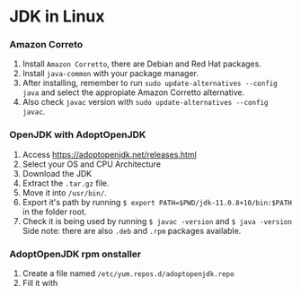 # JDK in Linux

### Amazon Correto
1. Install `Amazon Corretto`, there are Debian and Red Hat packages.
2. Install `java-common` with your package manager.
3. After installing, remember to run `sudo update-alternatives --config java` and select the appropiate Amazon Corretto alternative.
3. Also check `javac` version with `sudo update-alternatives --config javac`.

### OpenJDK with AdoptOpenJDK
1. Access https://adoptopenjdk.net/releases.html
1. Select your OS and CPU Architecture
1. Download the JDK
1. Extract the `.tar.gz` file.
1. Move it into `/usr/bin/`.
1. Export it's path by running `$ export PATH=$PWD/jdk-11.0.8+10/bin:$PATH` in the folder root.
1. Check it is being used by running `$ javac -version` and `$ java -version`
Side note: there are also `.deb` and `.rpm` packages available.

### AdoptOpenJDK rpm onstaller
1. Create a file named `/etc/yum.repos.d/adoptopenjdk.repo`
1. Fill it with 
